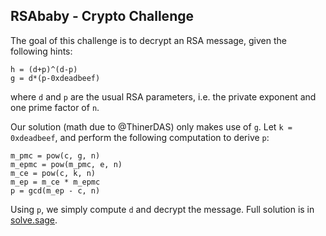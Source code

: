 ## RSAbaby - Crypto Challenge

The goal of this challenge is to decrypt an RSA message, given the following hints:
```
h = (d+p)^(d-p)
g = d*(p-0xdeadbeef)
```
where `d` and `p` are the usual RSA parameters, i.e. the private exponent and one prime factor of `n`.

Our solution (math due to @ThinerDAS) only makes use of `g`. Let `k = 0xdeadbeef`, and perform
the following computation to derive `p`:
```
m_pmc = pow(c, g, n)
m_epmc = pow(m_pmc, e, n)
m_ce = pow(c, k, n)
m_ep = m_ce * m_epmc
p = gcd(m_ep - c, n)
```

Using `p`, we simply compute `d` and decrypt the message. Full solution is in [solve.sage](solve.sage).
